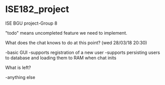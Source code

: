 # ISE182_project
ISE BGU project-Group 8

"todo" means uncompleted feature we need to implement.

What does the chat knows to do at this point? (wed 28/03/18 20:30)

-basic GUI
-supports registration of a new user
-supports persisting users to database and loading them to RAM when chat inits

What is left?

-anything else
